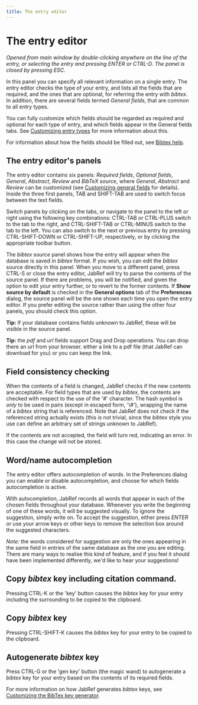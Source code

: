 ```yaml
---
title: The entry editor
---
```


# The entry editor

*Opened from main window by double-clicking anywhere on the line of the entry, or selecting the entry and pressing ENTER or CTRL-D. The panel is closed by pressing ESC.*

In this panel you can specify all relevant information on a single entry. The entry editor checks the type of your entry, and lists all the fields that are required, and the ones that are optional, for referring the entry with *bibtex*. In addition, there are several fields termed *General fields*, that are common to all entry types.

You can fully customize which fields should be regarded as required and optional for each type of entry, and which fields appear in the General fields tabs. See [Customizing entry types](CustomEntriesHelp.md) for more information about this.

For information about how the fields should be filled out, see [Bibtex help](BibtexHelp.md).

## The entry editor's panels

The entry editor contains six panels: *Required fields*, *Optional fields*, *General*, *Abstract*, *Review* and *BibTeX source*, where *General*, *Abstract* and *Review* can be customized (see [Customizing general fields](GeneralFields.md) for details). Inside the three first panels, TAB and SHIFT-TAB are used to switch focus between the text fields.

Switch panels by clicking on the tabs, or navigate to the panel to the left or right using the following key combinations: CTRL-TAB or CTRL-PLUS switch to the tab to the right, and CTRL-SHIFT-TAB or CTRL-MINUS switch to the tab to the left. You can also switch to the next or previous entry by pressing CTRL-SHIFT-DOWN or CTRL-SHIFT-UP, respectively, or by clicking the appropriate toolbar button.

The *bibtex source* panel shows how the entry will appear when the database is saved in *bibtex* format. If you wish, you can edit the *bibtex* source directly in this panel. When you move to a different panel, press CTRL-S or close the entry editor, JabRef will try to parse the contents of the source panel. If there are problems, you will be notified, and given the option to edit your entry further, or to revert to the former contents. If **Show source by default** is checked in the **General options** tab of the **Preferences** dialog, the source panel will be the one shown each time you open the entry editor. If you prefer editing the source rather than using the other four panels, you should check this option.

**Tip:** If your database contains fields unknown to JabRef, these will be visible in the source panel.

**Tip:** the *pdf* and *url* fields support Drag and Drop operations. You can drop there an url from your browser. either a link to a pdf file (that JabRef can download for you) or you can keep the link.

## Field consistency checking

When the contents of a field is changed, JabRef checks if the new contents are acceptable. For field types that are used by *bibtex*, the contents are checked with respect to the use of the '\#' character. The hash symbol is *only* to be used in pairs (except in escaped form, '\\\#'), wrapping the name of a *bibtex* string that is referenced. Note that JabRef does not check if the referenced string actually exists (this is not trivial, since the *bibtex* style you use can define an arbitrary set of strings unknown to JabRef).

If the contents are not accepted, the field will turn red, indicating an error. In this case the change will not be stored.

## Word/name autocompletion

The entry editor offers autocompletion of words. In the Preferences dialog you can enable or disable autocompletion, and choose for which fields autocompletion is active.

With autocompletion, JabRef records all words that appear in each of the chosen fields throughout your database. Whenever you write the beginning of one of these words, it will be suggested visually. To ignore the suggestion, simply write on. To accept the suggestion, either press *ENTER* or use your arrow keys or other keys to remove the selection box around the suggested characters.

*Note:* the words considered for suggestion are only the ones appearing in the same field in entries of the same database as the one you are editing. There are many ways to realise this kind of feature, and if you feel it should have been implemented differently, we'd like to hear your suggestions!

## Copy *bibtex* key including citation command.

Pressing CTRL-K or the 'key' button causes the *bibtex* key for your entry including the surrounding to be copied to the clipboard.

## Copy *bibtex* key

Pressing CTRL-SHIFT-K causes the *bibtex* key for your entry to be copied to the clipboard.

## Autogenerate *bibtex* key

Press CTRL-G or the 'gen key' button (the magic wand) to autogenerate a *bibtex* key for your entry based on the contents of its required fields.

For more information on how JabRef generates *bibtex* keys, see [Customizing the BibTex key generator](LabelPatterns.md).
